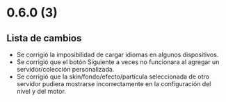 # 0.6.0 (3)

## Lista de cambios

- Se corrigió la imposibilidad de cargar idiomas en algunos dispositivos.
- Se corrigió que el botón Siguiente a veces no funcionara al agregar un servidor/colección personalizada.
- Se corrigió que la skin/fondo/efecto/partícula seleccionada de otro servidor pudiera mostrarse incorrectamente en la configuración del nivel y del motor.
